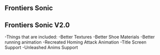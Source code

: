 ## Frontiers Sonic

## Frontiers Sonic V2.0
-Things that are included:
-Better Textures
-Better Shoe Materials
-Better running animation
-Recreated Homing Attack Animation
-Title Screen Support
-Unleashed Anims Support
